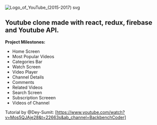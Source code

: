 ![Logo_of_YouTube_(2015-2017) svg](https://github.com/MarwanMahmoud97/Youtube-Clone-React/assets/43497872/80aabe6f-75a8-4c99-a757-09b3ab6d32e0)

## Youtube clone made with react, redux, firebase and Youtube API.

**Project Milestones:**
- Home Screen
- Most Popular Videos
- Categories Bar
- Watch Screen
- Video Player 
- Channel Details
- Comments
- Related Videos
- Search Screen
- Subscription Screeen
- Videos of Channel

Tutorial by @Dey-Sumit: [https://www.youtube.com/watch?v=Mos5QJAje28&t=22663s&ab_channel=BackbenchCoder]
